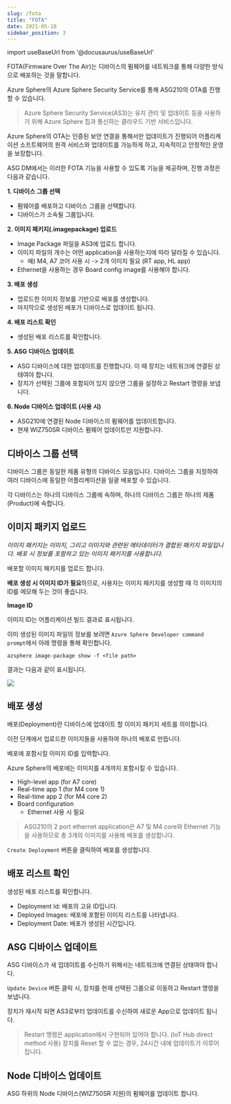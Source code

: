 ```yaml
---
slug: /fota
title: "FOTA"
date: 2021-05-10
sidebar_position: 3
---
```


import useBaseUrl from '@docusaurus/useBaseUrl'



FOTA(Firmware Over The Air)는 디바이스의 펌웨어를 네트워크를 통해 다양한 방식으로 배포하는 것을 말합니다.

Azure Sphere의 Azure Sphere Security Service를 통해 ASG210의 OTA를 진행할 수 있습니다.

>Azure Sphere Security Service(AS3)는 유지 관리 및 업데이트 등을 사용하기 위해 Azure Sphere 칩과 통신하는 클라우드 기반 서비스입니다.

Azure Sphere의 OTA는 인증된 보안 연결을 통해서만 업데이트가 진행되어 어플리케이션 소프트웨어의 원격 서비스와 업데이트를 가능하게 하고, 지속적이고 안정적인 운영을 보장합니다.


ASG DM에서는 이러한 FOTA 기능을 사용할 수 있도록 기능을 제공하며, 진행 과정은 다음과 같습니다.


**1. 디바이스 그룹 선택**

  * 펌웨어를 배포하고 디바이스 그룹을 선택합니다.
  * 디바이스가 소속될 그룹입니다.

**2. 이미지 패키지(.imagepackage) 업로드**

  * Image Package 파일을 AS3에 업로드 합니다. 
  * 이미지 파일의 개수는 어떤 application을 사용하는지에 따라 달라질 수 있습니다.
    * 예) M4, A7 코어 사용 시 -> 2개 이미지 필요 (RT app, HL app)
  * Ethernet을 사용하는 경우 Board config image를 사용해야 합니다.  


**3. 배포 생성**
  
  * 업로드한 이미지 정보를 기반으로 배포를 생성합니다. 
  * 마지막으로 생성된 배포가 디바이스로 업데이트 됩니다.

**4. 배포 리스트 확인**

  * 생성된 배포 리스트를 확인합니다.


**5. ASG 디바이스 업데이트**

  * ASG 디바이스에 대한 업데이트를 진행합니다. 이 때 장치는 네트워크에 연결된 상태여야 합니다.
  * 장치가 선택된 그룹에 포함되어 있지 않으면 그룹을 설정하고 Restart 명령을 보냅니다.

**6. Node 디바이스 업데이트 (사용 시)**

  * ASG210에 연결된 Node 디바이스의 펌웨어를 업데이트합니다.
  * 현재 WIZ750SR 디바이스 펌웨어 업데이트만 지원합니다.


<!-- FOTA 화면 -->



## 디바이스 그룹 선택

디바이스 그룹은 동일한 제품 유형의 디바이스 모음입니다. 디바이스 그룹을 지정하여 여러 디바이스에 동일한 어플리케이션을 일괄 배포할 수 있습니다.

각 디바이스는 하나의 디바이스 그룹에 속하며, 하나의 디바이스 그룹은 하나의 제품(Product)에 속합니다. 




## 이미지 패키지 업로드

*이미지 패키지는 이미지, 그리고 이미지와 관련된 메타데이터가 결합된 패키지 파일입니다. 배포 시 정보를 포함하고 있는 이미지 패키지를 사용합니다.*

배포할 이미지 패키지를 업로드 합니다.

**배포 생성 시 이미지 ID가 필요**하므로, 사용자는 이미지 패키지를 생성할 때 각 이미지의 ID를 메모해 두는 것이 좋습니다.



**Image ID**

이미지 ID는 어플리케이션 빌드 결과로 표시됩니다.

이미 생성된 이미지 파일의 정보를 보려면 `Azure Sphere Developer command prompt`에서 아래 명령을 통해 확인합니다.

```
azsphere image-package show -f <file path>
```

결과는 다음과 같이 표시됩니다.

![](https://paper-attachments.dropbox.com/s_6B416B4379E3C4034F7587B155C6F6BEFE698D1D76F13665776365B9EF449879_1599800286024_image.png)




## 배포 생성

배포(Deployment)란 디바이스에 업데이트 할 이미지 패키지 세트를 의미합니다.

이전 단계에서 업로드한 이미지들을 사용하여 하나의 배포로 만듭니다.

<!-- 배포 생성 이미지 -->


배포에 포함시킬 이미지 ID를 입력합니다.

Azure Sphere의 배포에는 이미지를 4개까지 포함시킬 수 있습니다.

- High-level app (for A7 core)
- Real-time app 1 (for M4 core 1)
- Real-time app 2 (for M4 core 2)
- Board configuration
    - Ethernet 사용 시 필요


>ASG210의 2 port ethernet application은 A7 및 M4 core와 Ethernet 기능을 사용하므로 총 3개의 이미지를 사용해 배포를 생성합니다.



`Create Deployment` 버튼을 클릭하여 배포를 생성합니다.



## 배포 리스트 확인

생성된 배포 리스트를 확인합니다.


<!-- 배포 리스트 이미지 -->

- Deployment Id: 배포의 고유 ID입니다.
- Deployed Images: 배포에 포함된 이미지 리스트를 나타냅니다.
- Deployment Date: 배포가 생성된 시간입니다.


## ASG 디바이스 업데이트

ASG 디바이스가 새 업데이트를 수신하기 위해서는 네트워크에 연결된 상태여야 합니다.


`Update Device` 버튼 클릭 시, 장치를 현재 선택된 그룹으로 이동하고 Restart 명령을 보냅니다.

장치가 재시작 되면 AS3로부터 업데이트를 수신하여 새로운 App으로 업데이트 됩니다.

>Restart 명령은 application에서 구현되어 있어야 합니다. (IoT Hub direct method 사용)
>장치를 Reset 할 수 없는 경우, 24시간 내에 업데이트가 이루어집니다.


## Node 디바이스 업데이트

ASG 하위의 Node 디바이스(WIZ750SR 지원)의 펌웨어를 업데이트 합니다.